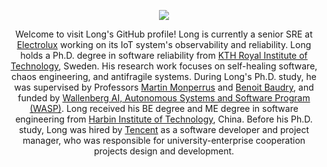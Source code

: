 <div align="center">
  <p>
    <a href="http://gluckzhang.com">
      <img src="https://github-readme-stats.vercel.app/api?username=gluckzhang&show_icons=true&hide_title=true&hide_border=true" />
    </a>
  </p>
  <p>Welcome to visit Long's GitHub profile! Long is currently a senior SRE at <a href="https://electrolux.com/" target="_blank">Electrolux</a> working on its IoT system's observability and reliability. Long holds a Ph.D. degree in software reliability from <a href="https://www.kth.se/" target="_blank">KTH Royal Institute of Technology</a>, Sweden. His research work focuses on self-healing software, chaos engineering, and antifragile systems. During Long's Ph.D. study, he was supervised by Professors <a href="https://www.monperrus.net/martin/" target="_blank">Martin Monperrus</a> and <a href="https://softwarediversity.eu/" href="_blank">Benoit Baudry</a>, and funded by <a href="http://wasp-sweden.org/" target="_blank">Wallenberg AI, Autonomous Systems and Software Program (WASP)</a>. Long received his BE degree and ME degree in software engineering from <a href="http://www.hit.edu.cn" target="_blank">Harbin Institute of Technology</a>, China. Before his Ph.D. study, Long was hired by <a href="https://www.tencent.com/en-us/" target="_blank">Tencent</a> as a software developer and project manager, who was responsible for university-enterprise cooperation projects design and development.</p>
</div>

<!--
**gluckzhang/gluckzhang** is a ✨ _special_ ✨ repository because its `README.md` (this file) appears on your GitHub profile.

Here are some ideas to get you started:

- 🔭 I’m currently working on ...
- 🌱 I’m currently learning ...
- 👯 I’m looking to collaborate on ...
- 🤔 I’m looking for help with ...
- 💬 Ask me about ...
- 📫 How to reach me: ...
-  Pronouns: ...
- ⚡ Fun fact: ...
-->
